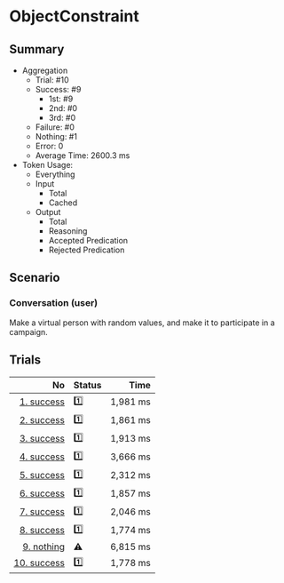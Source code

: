 # ObjectConstraint
## Summary
  - Aggregation
    - Trial: #10
    - Success: #9
      - 1st: #9
      - 2nd: #0
      - 3rd: #0
    - Failure: #0
    - Nothing: #1
    - Error: 0
    - Average Time: 2600.3 ms
  - Token Usage:
    - Everything
    - Input
      - Total
      - Cached
    - Output
      - Total
      - Reasoning
      - Accepted Predication
      - Rejected Predication

## Scenario
### Conversation (user)
Make a virtual person with random values,
and make it to participate in a campaign.

## Trials
No | Status | Time
---:|:-------|------:
[1. success](./trials/1.success.json) | 1️⃣ | 1,981 ms
[2. success](./trials/2.success.json) | 1️⃣ | 1,861 ms
[3. success](./trials/3.success.json) | 1️⃣ | 1,913 ms
[4. success](./trials/4.success.json) | 1️⃣ | 3,666 ms
[5. success](./trials/5.success.json) | 1️⃣ | 2,312 ms
[6. success](./trials/6.success.json) | 1️⃣ | 1,857 ms
[7. success](./trials/7.success.json) | 1️⃣ | 2,046 ms
[8. success](./trials/8.success.json) | 1️⃣ | 1,774 ms
[9. nothing](./trials/9.nothing.json) | ⚠️ | 6,815 ms
[10. success](./trials/10.success.json) | 1️⃣ | 1,778 ms